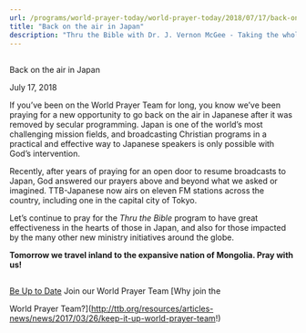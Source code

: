 ```yaml
---
url: /programs/world-prayer-today/world-prayer-today/2018/07/17/back-on-the-air-in-japan
title: "Back on the air in Japan"
description: "Thru the Bible with Dr. J. Vernon McGee - Taking the whole Word to the whole world"
---
```







## 
 Back on the air in Japan


July 17, 2018




If you’ve been on the World Prayer Team for long, you know we’ve been praying for a new opportunity to go back on the air in Japanese after it was removed by secular programming. Japan is one of the world’s most challenging mission fields, and broadcasting Christian programs in a practical and effective way to Japanese speakers is only possible with God’s intervention. 


Recently, after years of praying for an open door to resume broadcasts to Japan, God answered our prayers above and beyond what we asked or imagined. TTB-Japanese now airs on eleven FM stations across the country, including one in the capital city of Tokyo.


Let’s continue to pray for the *Thru the Bible* program to have great effectiveness in the hearts of those in Japan, and also for those impacted by the many other new ministry initiatives around the globe. 


**Tomorrow we travel inland to the expansive nation of Mongolia. Pray with us!**







## 




[Be Up to Date](http://feeds.feedburner.com/WorldPrayerToday "World Prayer Today RSS Feed")
Join our World Prayer Team
[Why join the  

World Prayer Team?](http://ttb.org/resources/articles-news/news/2017/03/26/keep-it-up-world-prayer-team!)




